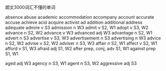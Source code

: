 朗文3000词汇不懂的单词

absence
abuse
academic
accommodation
accompany
account
accurate
accuse
achieve
acid
acquire
activist
ad
addition
additional
address
adequate
admire v S3
admission n W3
admit v S2, W1
adopt v S3, W2
advance n S2, W2
advance v W3
advanced adj W3
advantage n S2, W1
advert n S3
advertise v S3, W3
advertisement n S3
advertising n W3
advice n S2, W2
advise v S2, W2
adviser n S3, W3
affair n S2, W1
affect v S2, W1
afford v S1, W3
afraid adj S1, W2
after prep, conj, adv S1, W1
against prep S1, W1

aged adj W3
agency n S3, W1
agent n S3, W2
aggressive adj S3